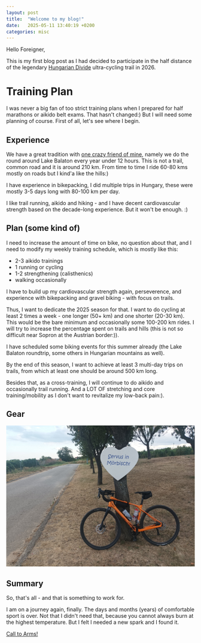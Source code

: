 ```yaml
---
layout: post
title:  "Welcome to my blog!"
date:   2025-05-11 13:40:19 +0200
categories: misc
---
```


[](/assets/biking2.png)

Hello Foreigner,

This is my first blog post as I had decided to participate in the half distance of the legendary [Hungarian Divide](https://klnd.eu/hungarian-divide-en/) ultra-cycling trail in 2026.

# Training Plan
I was never a big fan of too strict training plans when I prepared for half marathons or aikido belt exams. That hasn't changed:)
But I will need some planning of course. First of all, let's see where I begin.

## Experience
We have a great tradition with [one crazy friend of mine](https://www.instagram.com/hetenyi_daralo/), namely we do the round around Lake Balaton every year under 12 hours. This is not a trail, common road and it is around 210 km.
From time to time I ride 60-80 kms mostly on roads but I kind'a like the hills:)

I have experience in bikepacking, I did multiple trips in Hungary, these were mostly 3-5 days long with 80-100 km per day.

I like trail running, aikido and hiking - and I have decent cardiovascular strength based on the decade-long experience. But it won't be enough. :)

## Plan (some kind of)
I need to increase the amount of time on bike, no question about that, and I need to modify my weekly training schedule, which is mostly like this:
- 2-3 aikido trainings
- 1 running or cycling
- 1-2 strengthening (calisthenics)
- walking occasionally

I have to build up my cardiovascular strength again, perseverence, and experience with bikepacking and gravel biking - with focus on trails.

Thus, I want to dedicate the 2025 season for that. I want to do cycling at least 2 times a week - one longer (50+ km) and one shorter (20-30 km). This would be the bare minimum and occasionally some 100-200 km rides.
I will try to increase the percentage spent on trails and hills (this is not so difficult near Sopron at the Austrian border:)).

I have scheduled some biking events for this summer already (the Lake Balaton roundtrip, some others in Hungarian mountains as well).

By the end of this season, I want to achieve at least 3 multi-day trips on trails, from which at least one should be around 500 km long.

Besides that, as a cross-training, I will continue to do aikido and occasionally trail running.
And a LOT OF stretching and core training/mobility as I don't want to revitalize my low-back pain:).

## Gear

![](/assets/merida_moerbisch.png)

## Summary

So, that's all - and that is something to work for.

I am on a journey again, finally.
The days and months (years) of comfortable sport is over. Not that I didn't need that, because you cannot always burn at the highest temperature. But I felt I needed a new spark and I found it.

[Call to Arms!](https://www.youtube.com/watch?v=jjc5KyTN6n0)

